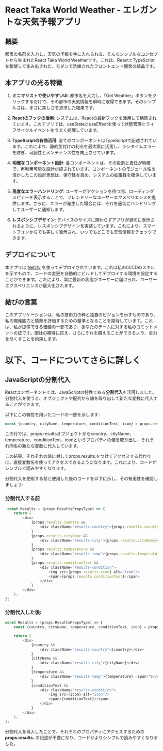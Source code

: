 # React Taka World Weather - エレガントな天気予報アプリ

## 概要

都市の名前を入力し、天気の予報を手に入れられる、そんなシンプルなコンセプトから生まれたReact Taka World Weatherです。これは、ReactとTypeScriptを駆使して生み出された、モダンで洗練されたフロントエンド開発の結晶です。

## 本アプリの光る特徴

1. **ミニマリストで使いやすいUI**: 都市名を入力し、「Get Weather」ボタンをクリックするだけで、その都市の天気情報を瞬時に取得できます。そのシンプルさは、まさに美しさを追求した結果です。

2. **Reactのフックの活用**: システムは、Reactの最新フックを活用して構築されています。このアプリでは、useStateとuseEffectを使って状態管理とライフサイクルイベントをうまく処理しています。

3. **TypeScriptの有効活用**: 全てのコンポーネントはTypeScriptで記述されています。これにより、静的型付けの利点を最大限に活用し、ランタイムエラーを防ぎ、可読性とメンテナンス性を向上させています。

4. **明確なコンポーネント設計**: 各コンポーネントは、その役割と責任が明確で、再利用可能な設計が施されています。コンポーネントのモジュール性を活かしたこの設計思想は、保守性を高め、システムの拡張性を確保しています。

5. **高度なエラーハンドリング**: ユーザーがアクションを待つ間、ローディングスピナーを表示することで、フレンドリーなユーザーエクスペリエンスを提供します。さらに、エラーが発生した場合には、それを適切にハンドリングしてユーザーに通知します。

6. **レスポンシブデザイン**: デバイスのサイズに関わらずアプリが適切に表示されるように、レスポンシブデザインを実装しています。これにより、スマートフォンからでも美しく表示され、いつでもどこでも天気情報をチェックできます。

## デプロイについて

本アプリは [Netlify](https://www.netlify.com/) を使ってデプロイされています。これは私のCI/CDのスキルを示すもので、コードの変更を自動的にビルドしてデプロイする環境を設定することができます。これにより、常に最新の状態がユーザーに届けられ、ユーザーエクスペリエンスが最大化されます。

## 結びの言葉

このアプリケーションは、私の技術力の粋と独自のビジョンを示すものであり、私の開発能力と情熱を評価するための基準となることを期待しています。これは、私が提供できる価値の一部であり、あなたのチームに対する私のコミットメントの証です。御社の期待に応え、さらにそれを超えることができるよう、全力を尽くすことを約束します。

# 以下、コードについてさらに詳しく

## JavaScriptの分割代入

Reactコンポーネントでは、JavaScriptの特性である**分割代入**を活用しました。分割代入を使うと、オブジェクトや配列から値を取り出して新たな変数に代入することができます。

以下にこの特性を用いたコードの一部を示します:

```javascript
const {country, cityName, temperature, conditionText, icon} = props.results;
```

この行では、props.resultsオブジェクトからcountry、cityName、temperature、conditionText、iconというプロパティの値を取り出し、それぞれ同名の新たな変数に代入しています。

この結果、それぞれの値に対してprops.results.をつけてアクセスする代わりに、直接変数名を使ってアクセスできるようになります。これにより、コードがシンプルで読みやすくなります。

分割代入を使用する前と使用した後のコードを以下に示し、その有用性を確認しましょう:

### 分割代入する前

```javascript
 const Results = (props:ResultsPropsType) => {
    return (
        <div>
            {props.results.country && 
                <div className="results-country">{props.results.country}</div>
            }
            {props.results.cityName && 
                <div className="results-city">{props.results.cityName}</div>
            }
            {props.results.temperature && 
                <div className="results-temp">{props.results.temperature} <span>°C</span></div>
            }
            {props.results.conditionText && 
                <div className="results-condition">
                    <img src={props.results.icon} alt="icon"/>
                    <span>{props.results.conditionText}</span>
                </div>
            }
        </div>
    );
};
```

### 分割代入した後:

```javascript
const Results = (props:ResultsPropsType) => {
    const {country, cityName, temperature, conditionText, icon} = props.results;

    return (
        <div>
            {country && 
                <div className="results-country">{country}</div>
            }
            {cityName && 
                <div className="results-city">{cityName}</div>
            }
            {temperature && 
                <div className="results-temp">{temperature} <span>°C</span></div>
            }
            {conditionText && 
                <div className="results-condition">
                    <img src={icon} alt="icon"/>
                    <span>{conditionText}</span>
                </div>
            }
        </div>
    );
};
```
分割代入を導入したことで、それぞれのプロパティにアクセスするための**props.results.** の記述が不要になり、コードがよりシンプルで読みやすくなりました。
